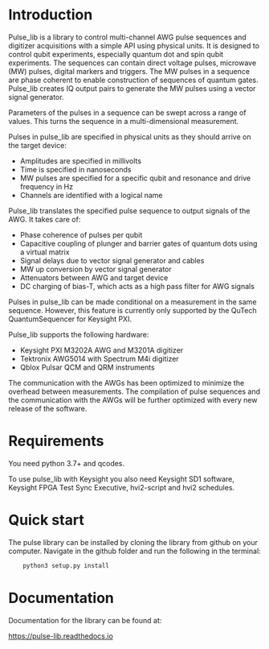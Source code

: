 # Introduction

Pulse_lib is a library to control multi-channel AWG pulse sequences and digitizer acquisitions
with a simple API using physical units. It is designed to control qubit experiments, especially quantum dot
and spin qubit experiments.
The sequences can contain direct voltage pulses, microwave (MW) pulses, digital markers and triggers.
The MW pulses in a sequence are phase coherent to enable construction of sequences of quantum gates.
Pulse_lib creates IQ output pairs to generate the MW pulses using a vector signal generator.

Parameters of the pulses in a sequence can be swept across a range of values. This turns the sequence in a
multi-dimensional measurement.

Pulses in pulse_lib are specified in physical units as they should arrive on the target device:
* Amplitudes are specified in millivolts
* Time is specified in nanoseconds
* MW pulses are specified for a specific qubit and resonance and drive frequency in Hz
* Channels are identified with a logical name

Pulse_lib translates the specified pulse sequence to output signals of the AWG. It takes care of:
* Phase coherence of pulses per qubit
* Capacitive coupling of plunger and barrier gates of quantum dots using a virtual matrix
* Signal delays due to vector signal generator and cables
* MW up conversion by vector signal generator
* Attenuators between AWG and target device
* DC charging of bias-T, which acts as a high pass filter for AWG signals

Pulses in pulse_lib can be made conditional on a measurement in the same sequence. However, this feature
is currently only supported by the QuTech QuantumSequencer for Keysight PXI.

Pulse_lib supports the following hardware:
* Keysight PXI M3202A AWG and M3201A digitizer
* Tektronix AWG5014 with Spectrum M4i digitizer
* Qblox Pulsar QCM and QRM instruments

The communication with the AWGs has been optimized to minimize the overhead between measurements.
The compilation of pulse sequences and the communication with the AWGs will be further optimized
with every new release of the software.

# Requirements
You need python 3.7+ and qcodes.

To use pulse_lib with Keysight you also need Keysight SD1 software, Keysight FPGA Test Sync Executive, hvi2-script
and hvi2 schedules.

# Quick start
The pulse library can be installed by cloning the library from github on your computer.
Navigate in the github folder and run the following in the terminal:
```bash
	python3 setup.py install
```

# Documentation
Documentation for the library can be found at:

https://pulse-lib.readthedocs.io

